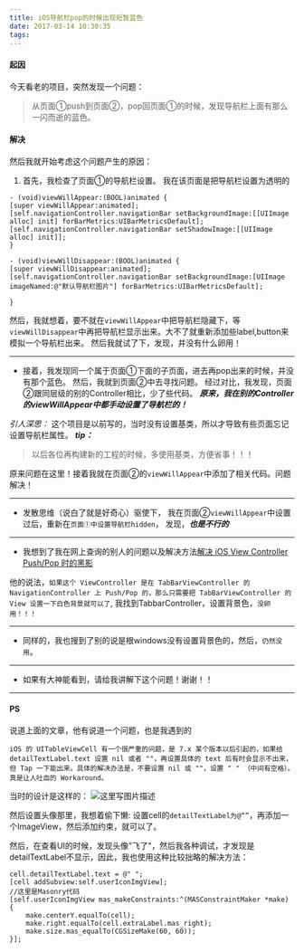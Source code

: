 ```yaml
---
title: iOS导航栏pop的时候出现短暂蓝色
date: 2017-03-14 10:30:35
tags:
---
```


#### 起因
今天看老的项目，突然发现一个问题：
> 从页面①push到页面②，pop回页面①的时候，发现导航栏上面有那么一闪而逝的蓝色。


#### 解决
<!--more-->
然后我就开始考虑这个问题产生的原因：
1. 首先，我检查了页面①的导航栏设置。
我在该页面是把导航栏设置为透明的
```
- (void)viewWillAppear:(BOOL)animated {
[super viewWillAppear:animated];
[self.navigationController.navigationBar setBackgroundImage:[[UIImage alloc] init] forBarMetrics:UIBarMetricsDefault];
[self.navigationController.navigationBar setShadowImage:[[UIImage alloc] init]];
}

- (void)viewWillDisappear:(BOOL)animated {
[super viewWillDisappear:animated];
[self.navigationController.navigationBar setBackgroundImage:[UIImage imageNamed:@"默认导航栏图片"] forBarMetrics:UIBarMetricsDefault];

}
```

然后，我就想着，要不就在`viewWillAppear`中把导航栏隐藏下，等`viewWillDisappear`中再把导航栏显示出来。大不了就重新添加些label,button来模拟一个导航栏出来。
然后我就试了下，发现，并没有什么卵用！

--------------

- 接着，我发现同一个属于页面①下面的子页面，进去再pop出来的时候，并没有那个蓝色。
然后，我就到页面②中去寻找问题。
经过对比，我发现，页面②跟同层级的别的Controller相比，少了些代码。
***原来，我在别的Controller的viewWillAppear中都手动设置了导航栏的！***

*引人深思：*
这个项目是以前写的，当时没有设置基类，所以才导致有些页面忘记设置导航栏属性。
***tip：***
> 以后各位再构建新的工程的时候，多使用基类，方便省事！！！

原来问题在这里！接着我就在页面②的`viewWillAppear`中添加了相关代码。问题解决！

--------------

- 发散思维（说白了就是好奇心）驱使下，
我在页面②`viewWillAppear`中设置过后，重新在`页面①中设置导航栏hidden`，
发现，***也是不行的***

--------------

- 我想到了我在网上查询的别人的问题以及解决方法[解决 iOS View Controller Push/Pop 时的黑影](https://imtx.me/archives/1933.html)

他的说法，`如果这个 ViewController 是在 TabBarViewController 的 NavigationController 上 Push/Pop 的，那么只需要把 TabBarViewController 的 View 设置一下白色背景就可以了`, 我找到TabbarController，设置背景色，`没卵用！！！`

--------------

- 同样的，我也搜到了别的说是根windows没有设置背景色的，然后，`仍然没用`。

--------------

- 如果有大神能看到，请给我讲解下这个问题！谢谢！！

--------------
#### PS
说道上面的文章，他有说道一个问题，也是我遇到的
```
iOS 的 UITableViewCell 有一个很严重的问题，是 7.x 某个版本以后引起的，如果给 detailTextLabel.text 设置 nil 或者 ""，再设置具体的 text 后有时会显示不出来，但 Tap 一下能出来。具体的解决办法是，不要设置 nil 或 ""，设置 " " （中间有空格）。真是让人吐血的 Workaround。
```
当时的设计是这样的：
![这里写图片描述](http://img.blog.csdn.net/20170314151804156?watermark/2/text/aHR0cDovL2Jsb2cuY3Nkbi5uZXQvd3d3d3d3d3d3d3d3ZGk=/font/5a6L5L2T/fontsize/400/fill/I0JBQkFCMA==/dissolve/70/gravity/SouthEast)

然后设置头像那里，我想着偷下懒: 设置cell的`detailTextLabel为@“”`，再添加一个ImageView，然后添加约束，就可以了。

然后，在查看UI的时候，发现头像"飞了"，然后我各种调试，才发现是detailTextLabel不显示，因此，我也使用这种比较拙略的解决方法：
```
cell.detailTextLabel.text = @" ";
[cell addSubview:self.userIconImgView];
//这里是Masonry代码
[self.userIconImgView mas_makeConstraints:^(MASConstraintMaker *make) {
	make.centerY.equalTo(cell);
	make.right.equalTo(cell.extraLabel.mas_right);
    make.size.mas_equalTo(CGSizeMake(60, 60));
}];
```
